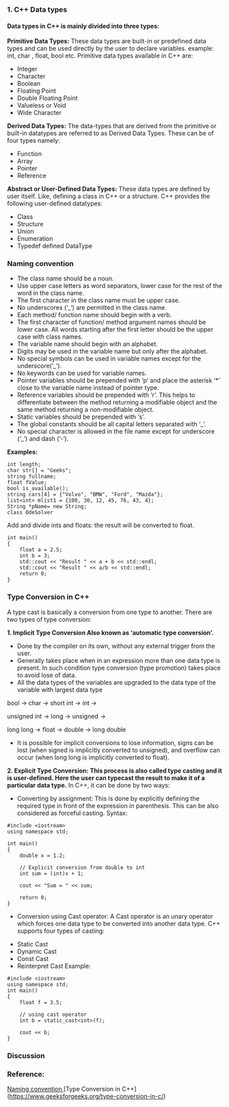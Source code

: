 ### 1. C++ Data types

#### Data types in C++ is mainly divided into three types: 

**Primitive Data Types:** These data types are built-in or predefined data types and can be used directly by the user to declare variables. example: int, char , float, bool etc. Primitive data types available in C++ are: 
- Integer
- Character
- Boolean
- Floating Point
- Double Floating Point
- Valueless or Void
- Wide Character

**Derived Data Types:** The data-types that are derived from the primitive or built-in datatypes are referred to as Derived Data Types. These can be of four types namely: 
- Function
- Array
- Pointer
- Reference

**Abstract or User-Defined Data Types:** These data types are defined by user itself. Like, defining a class in C++ or a structure. C++ provides the following user-defined datatypes: 
- Class
- Structure
- Union
- Enumeration
- Typedef defined DataType

### Naming convention 

- The class name should be a noun.
- Use upper case letters as word separators, lower case for the rest of the word in the class name.
- The first character in the class name must be upper case.
- No underscores (‘_’) are permitted in the class name.
- Each method/ function name should begin with a verb.
- The first character of function/ method argument names should be lower case. All words starting after the first letter should be the upper case with class names.
- The variable name should begin with an alphabet.
- Digits may be used in the variable name but only after the alphabet.
- No special symbols can be used in variable names except for the underscore(‘_’).
- No keywords can be used for variable names.
- Pointer variables should be prepended with ‘p’ and place the asterisk ‘*’ close to the variable name instead of pointer type.
- Reference variables should be prepended with ‘r’. This helps to differentiate between the method returning a modifiable object and the same method returning a non-modifiable object.
- Static variables should be prepended with ‘s’.
- The global constants should be all capital letters separated with ‘_’.
- No special character is allowed in the file name except for underscore (‘_’) and dash (‘-‘).

**Examples:** 
```
int length; 
char str[] = "Geeks";
string fullname;
float fValue;
bool is_available();
string cars[4] = {"Volvo", "BMW", "Ford", "Mazda"};
list<int> mlist1 = {100, 30, 12, 45, 76, 43, 4};
String *pName= new String;
class OdeSolver
```

Add and divide ints and floats: the result will be converted to float.
```
int main()
{
    float a = 2.5;
    int b = 3;
    std::cout << "Result " << a + b << std::endl; 
    std::cout << "Result " << a/b << std::endl; 
    return 0;
}
```


### Type Conversion in C++
A type cast is basically a conversion from one type to another. There are two types of type conversion:

**1. Implicit Type Conversion Also known as ‘automatic type conversion’.**
- Done by the compiler on its own, without any external trigger from the user.
- Generally takes place when in an expression more than one data type is present. In such condition type conversion (type promotion) takes place to avoid lose of data.
- All the data types of the variables are upgraded to the data type of the variable with largest data type

bool -> char -> short int -> int -> 

unsigned int -> long -> unsigned -> 

long long -> float -> double -> long double

- It is possible for implicit conversions to lose information, signs can be lost (when signed is implicitly converted to unsigned), and overflow can occur (when long long is implicitly converted to float).

**2. Explicit Type Conversion: This process is also called type casting and it is user-defined. Here the user can typecast the result to make it of a particular data type.**
In C++, it can be done by two ways:
- Converting by assignment: This is done by explicitly defining the required type in front of the expression in parenthesis. This can be also considered as forceful casting.
Syntax:

```
#include <iostream>
using namespace std;
  
int main()
{
    double x = 1.2;
  
    // Explicit conversion from double to int
    int sum = (int)x + 1;
  
    cout << "Sum = " << sum;
  
    return 0;
}
```

- Conversion using Cast operator: A Cast operator is an unary operator which forces one data type to be converted into another data type.
C++ supports four types of casting:
* Static Cast
* Dynamic Cast
* Const Cast
* Reinterpret Cast
Example:
```
#include <iostream>
using namespace std;
int main()
{
	float f = 3.5;

	// using cast operator
	int b = static_cast<int>(f);

	cout << b;
}

```

### Discussion 

### Reference: 
[Naming convention ](https://www.geeksforgeeks.org/naming-convention-in-c/)
[Type Conversion in C++] (https://www.geeksforgeeks.org/type-conversion-in-c/)